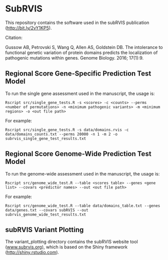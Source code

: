 # SubRVIS
This repository contains the software used in the subRVIS publication (http://bit.ly/2vY1KP5).

Citation:

Gussow AB, Petrovski S, Wang Q, Allen AS, Goldstein DB. The intolerance to functional genetic variation of protein domains predicts the localization of pathogenic mutations within genes. Genome Biology. 2016; 17(1):9.

## Regional Score Gene-Specific Prediction Test Model
To run the single gene assessment used in the manuscript, the usage is:

    Rscript src/single_gene_tests.R -s <scores> -c <counts> --perms <number of permutations> -n <minimum pathogenic variants> -m <minimum regions> -o <out file path>

For example:

    Rscript src/single_gene_tests.R -s data/domains.rvis -c data/domains_counts.txt --perms 20000 -n 1 -m 2 -o subrvis_single_gene_test_results.txt

## Regional Score Genome-Wide Prediction Test Model
To run the genome-wide assessment used in the manuscript, the usage is:

    Rscript src/genome_wide_test.R --table <scores table> --genes <gene list> --covars <predictor names> --out <out file path>

For example:

    Rscript src/genome_wide_test.R --table data/domains_table.txt --genes data/genes.txt --covars subRVIS --out subrvis_genome_wide_test_results.txt

## subRVIS Variant Plotting
The variant_plotting directory contains the subRVIS website tool (www.subrvis.org), which is based on the Shiny framework (http://shiny.rstudio.com).
